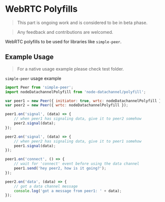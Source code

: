 # WebRTC Polyfills

> This part is ongoing work and is considered to be in beta phase.

> Any feedback and contributions are welcomed.

WebRTC polyfills to be used for libraries like `simple-peer`.

## Example Usage

> For a native usage example please check test folder.

`simple-peer` usage example

```js
import Peer from 'simple-peer';
import nodeDatachannelPolyfill from 'node-datachannel/polyfill';

var peer1 = new Peer({ initiator: true, wrtc: nodeDatachannelPolyfill });
var peer2 = new Peer({ wrtc: nodeDatachannelPolyfill });

peer1.on('signal', (data) => {
    // when peer1 has signaling data, give it to peer2 somehow
    peer2.signal(data);
});

peer2.on('signal', (data) => {
    // when peer2 has signaling data, give it to peer1 somehow
    peer1.signal(data);
});

peer1.on('connect', () => {
    // wait for 'connect' event before using the data channel
    peer1.send('hey peer2, how is it going?');
});

peer2.on('data', (data) => {
    // got a data channel message
    console.log('got a message from peer1: ' + data);
});
```
